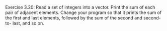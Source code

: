 Exercise 3.20: Read a set of integers into a vector. Print the sum of each
pair of adjacent elements. Change your program so that it prints the sum of
the first and last elements, followed by the sum of the second and second-to-
last, and so on.